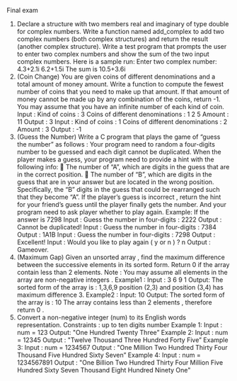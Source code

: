 Final exam
1. Declare a structure with two members real and imaginary of type double for
complex numbers. Write a function named add_complex to add two complex
numbers (both complex structures) and return the result (another complex
structure). Write a test program that prompts the user to enter two complex
numbers and show the sum of the two input complex numbers. Here is a sample
run:
Enter two complex number: 4.3+2.1i 6.2+1.5i
The sum is 10.5+3.6i
2. (Coin Change) You are given coins of different denominations and a total amount
of money amount. Write a function to compute the fewest number of coins that
you need to make up that amount. If that amount of money cannot be made up
by any combination of the coins, return -1.
You may assume that you have an infinite number of each kind of coin.
 Input : Kind of coins : 3
 Coins of different denominations : 1 2 5
 Amount : 11
Output : 3
Input : Kind of coins : 1
 Coins of different denominations : 2
 Amount : 3
Output : -1
3. (Guess the Number) Write a C program that plays the game of “guess the
number” as follows : Your program need to random a four-digits number to be
guessed and each digit cannot be duplicated.
When the player makes a guess, your program need to provide a hint with the
following info:
 The number of “A”, which are digits in the guess that are in the correct
position.
 The number of “B”, which are digits in the guess that are in your answer but
are located in the wrong position. Specifically, the “B” digits in the guess that
could be rearranged such that they become “A”.
If the player’s guess is incorrect , return the hint for your friend’s guess until the 
player finally gets the number. And your program need to ask player whether to
play again.
Example:
If the answer is 7298
Input : Guess the number in four-digits : 2222
Output : Cannot be duplicated!
Input : Guess the number in four-digits : 7384
Output : 1A1B
Input : Guess the number in four-digits : 7298
Output : Excellent!
Input : Would you like to play again ( y or n ) ? n
Output : Gameover.
4. (Maximum Gap) Given an unsorted array , find the maximum difference between
the successive elements in its sorted form. Return 0 if the array contain less than
2 elements.
Note : You may assume all elements in the array are non-negative integers .
Example1 :
Input : 3 6 9 1
Output:
The sorted form of the array is : 1,3,6,9
position (2,3) and position (3,4) has maximum difference 3.
Example2 :
Input: 10
Output:
The sorted form of the array is : 10
The array contains less than 2 elements , therefore return 0 .
5. Convert a non-negative integer (num) to its English words representation.
Constraints : up to ten digits number
Example 1:
Input : num = 123
Output: "One Hundred Twenty Three”
Example 2:
Input : num = 12345
Output : "Twelve Thousand Three Hundred Forty Five”
Example 3:
Input : num = 1234567
Output : "One Million Two Hundred Thirty Four Thousand Five Hundred Sixty
Seven”
Example 4:
Input : num = 1234567891
Output : "One Billion Two Hundred Thirty Four Million Five Hundred Sixty Seven
Thousand Eight Hundred Ninety One"
